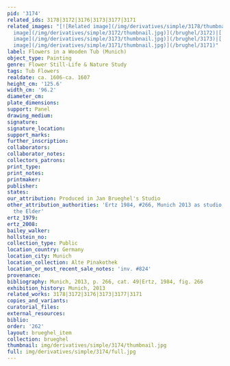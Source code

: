 ```yaml
---
pid: '3174'
related_ids: 3178|3172|3176|3173|3177|3171
related_images: "[![Related image](/img/derivatives/simple/3178/thumbnail.jpg)](/brughel/3178)|[![Related
  image](/img/derivatives/simple/3172/thumbnail.jpg)](/brughel/3172)|[![Related image](/img/derivatives/simple/3176/thumbnail.jpg)](/brughel/3176)|[![Related
  image](/img/derivatives/simple/3173/thumbnail.jpg)](/brughel/3173)|[![Related image](/img/derivatives/simple/3177/thumbnail.jpg)](/brughel/3177)|[![Related
  image](/img/derivatives/simple/3171/thumbnail.jpg)](/brughel/3171)"
label: Flowers in a Wooden Tub (Munich)
object_type: Painting
genre: Flower Still-Life & Nature Study
tags: Tub Flowers
realdate: ca. 1606-ca. 1607
height_cm: '125.6'
width_cm: '96.2'
diameter_cm: 
plate_dimensions: 
support: Panel
drawing_medium: 
signature: 
signature_location: 
support_marks: 
further_inscription: 
collaborators: 
collaborator_notes: 
collectors_patrons: 
print_type: 
print_notes: 
printmaker: 
publisher: 
states: 
our_attribution: Produced in Jan Brueghel's Studio
other_attribution_authorities: 'Ertz 1984, #266, Munich 2013 as studio of Jan Brueghel
  the Elder'
ertz_1979: 
ertz_2008: 
bailey_walker: 
hollstein_no: 
collection_type: Public
location_country: Germany
location_city: Munich
location_collection: Alte Pinakothek
location_or_most_recent_sale_notes: 'inv. #824'
provenance: 
bibliography: Munich, 2013, p. 266, cat. 49|Ertz, 1984, fig. 266
exhibition_history: Munich, 2013
related_works: 3178|3172|3176|3173|3177|3171
copies_and_variants: 
curatorial_files: 
external_resources: 
biblio: 
order: '262'
layout: brueghel_item
collection: brueghel
thumbnail: img/derivatives/simple/3174/thumbnail.jpg
full: img/derivatives/simple/3174/full.jpg
---
```

